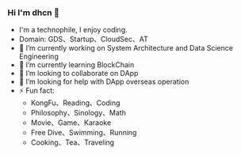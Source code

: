 ### Hi I'm dhcn 👋

- I'm a technophile, I enjoy coding.
- Domain: GDS、Startup、CloudSec、AT
- 🔭 I’m currently working on System Architecture and Data Science Engineering
- 🌱 I’m currently learning BlockChain
- 👯 I’m looking to collaborate on DApp
- 🤔 I’m looking for help with DApp overseas operation
- ⚡ Fun fact:
  - KongFu、Reading、Coding
  - Philosophy、Sinology、Math
  - Movie、Game、Karaoke
  - Free Dive、Swimming、Running
  - Cooking、Tea、Traveling
<!--
**dhcn/dhcn** is a ✨ _special_ ✨ repository because its `README.md` (this file) appears on your GitHub profile.

Here are some ideas to get you started:
- Education:Bachelor of CS, BUAA



- 💬 Ask me about ...
- 📫 How to reach me: ...
- 😄 Pronouns: ...
 ...
-->
